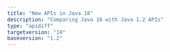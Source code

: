 ```yaml
---
title: "New APIs in Java 18"
description: "Comparing Java 18 with Java 1.2 APIs"
type: "apidiff"
targetversion: "18"
baseversion: "1.2"
---
```

